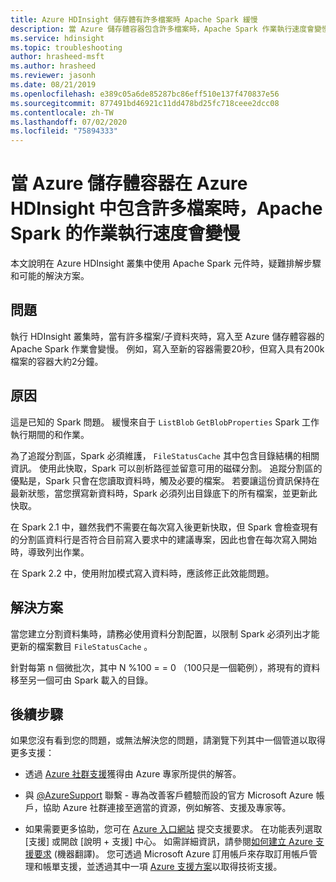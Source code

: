 ```yaml
---
title: Azure HDInsight 儲存體有許多檔案時 Apache Spark 緩慢
description: 當 Azure 儲存體容器包含許多檔案時，Apache Spark 作業執行速度會變慢 Azure HDInsight
ms.service: hdinsight
ms.topic: troubleshooting
author: hrasheed-msft
ms.author: hrasheed
ms.reviewer: jasonh
ms.date: 08/21/2019
ms.openlocfilehash: e389c05a6de85287bc86eff510e137f470837e56
ms.sourcegitcommit: 877491bd46921c11dd478bd25fc718ceee2dcc08
ms.contentlocale: zh-TW
ms.lasthandoff: 07/02/2020
ms.locfileid: "75894333"
---
```

# <a name="apache-spark-job-run-slowly-when-the-azure-storage-container-contains-many-files-in-azure-hdinsight"></a>當 Azure 儲存體容器在 Azure HDInsight 中包含許多檔案時，Apache Spark 的作業執行速度會變慢

本文說明在 Azure HDInsight 叢集中使用 Apache Spark 元件時，疑難排解步驟和可能的解決方案。

## <a name="issue"></a>問題

執行 HDInsight 叢集時，當有許多檔案/子資料夾時，寫入至 Azure 儲存體容器的 Apache Spark 作業會變慢。 例如，寫入至新的容器需要20秒，但寫入具有200k 檔案的容器大約2分鐘。

## <a name="cause"></a>原因

這是已知的 Spark 問題。 緩慢來自于 `ListBlob` `GetBlobProperties` Spark 工作執行期間的和作業。

為了追蹤分割區，Spark 必須維護， `FileStatusCache` 其中包含目錄結構的相關資訊。 使用此快取，Spark 可以剖析路徑並留意可用的磁碟分割。 追蹤分割區的優點是，Spark 只會在您讀取資料時，觸及必要的檔案。 若要讓這份資訊保持在最新狀態，當您撰寫新資料時，Spark 必須列出目錄底下的所有檔案，並更新此快取。

在 Spark 2.1 中，雖然我們不需要在每次寫入後更新快取，但 Spark 會檢查現有的分割區資料行是否符合目前寫入要求中的建議專案，因此也會在每次寫入開始時，導致列出作業。

在 Spark 2.2 中，使用附加模式寫入資料時，應該修正此效能問題。

## <a name="resolution"></a>解決方案

當您建立分割資料集時，請務必使用資料分割配置，以限制 Spark 必須列出才能更新的檔案數目 `FileStatusCache` 。

針對每第 n 個微批次，其中 N %100 = = 0 （100只是一個範例），將現有的資料移至另一個可由 Spark 載入的目錄。

## <a name="next-steps"></a>後續步驟

如果您沒有看到您的問題，或無法解決您的問題，請瀏覽下列其中一個管道以取得更多支援：

* 透過 [Azure 社群支援](https://azure.microsoft.com/support/community/)獲得由 Azure 專家所提供的解答。

* 與 [@AzureSupport](https://twitter.com/azuresupport) 聯繫 - 專為改善客戶體驗而設的官方 Microsoft Azure 帳戶，協助 Azure 社群連接至適當的資源，例如解答、支援及專家等。

* 如果需要更多協助，您可在 [Azure 入口網站](https://portal.azure.com/?#blade/Microsoft_Azure_Support/HelpAndSupportBlade/) 提交支援要求。 在功能表列選取 [支援] 或開啟 [說明 + 支援] 中心。 如需詳細資訊，請參閱[如何建立 Azure 支援要求](https://docs.microsoft.com/azure/azure-portal/supportability/how-to-create-azure-support-request) (機器翻譯)。 您可透過 Microsoft Azure 訂用帳戶來存取訂用帳戶管理和帳單支援，並透過其中一項 [Azure 支援方案](https://azure.microsoft.com/support/plans/)以取得技術支援。
